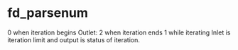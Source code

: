 # fd_parsenum 



 

 

0 when iteration begins
Outlet:
2 when iteration ends
1 while iterating
Inlet is iteration limit and output is status of iteration.


 
